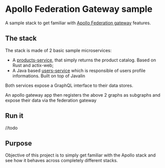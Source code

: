 # Apollo Federation Gateway sample

A sample stack to get familiar with [Apollo Federation gateway](https://www.apollographql.com/docs/federation/) features. 

## The stack 

The stack is made of 2 basic sample microservices: 
- A [products-service](./products-service), that simply returns the product catalog. Based on Rust and actix-web;
- A Java based [users-service](./users-service) which is responsible of users profile informations. Built on top of Javalin

Both services expose a GraphQL interface to their data stores. 

An apollo gateway app then registers the above 2 graphs as subgraphs and expose their data via the federation gateway

## Run it
//todo

## Purpose

Objective of this project is to simply get familiar with the Apollo stack and see how it behaves across completely different stacks.
